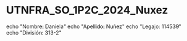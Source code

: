 # UTNFRA_SO_1P2C_2024_Nuxez

 echo "Nombre: Daniela"
 echo "Apellido: Nuñez"
 echo "Legajo: 114539" 
 echo "División: 313-2"

